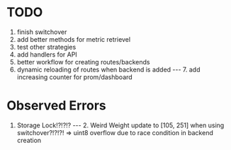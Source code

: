 # TODO

1. finish switchover
2. add better methods for metric retrievel
3. test other strategies
4. add handlers for API
5. better workflow for creating routes/backends
6. dynamic reloading of routes when backend is added
   --- 7. add increasing counter for prom/dashboard

# Observed Errors

1. Storage Lock!?!?!?
   --- 2. Weird Weight update to [105, 251] when using switchover?!?!?! => uint8 overflow due to race condition in backend creation
